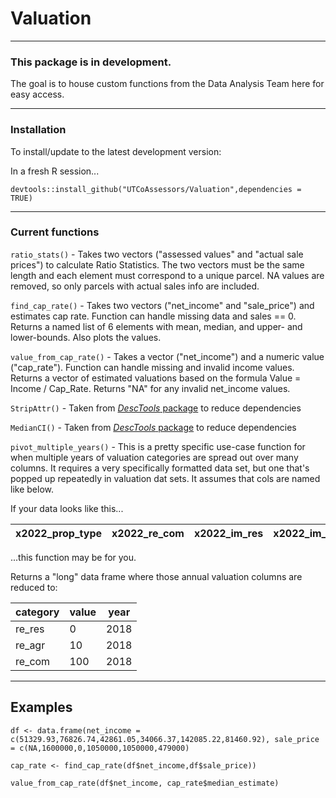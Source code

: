 # Valuation

___

### This package is in development.

The goal is to house custom functions from the Data Analysis Team
here for easy access.

___

### Installation

To install/update to the latest development version:

In a fresh R session...

`devtools::install_github("UTCoAssessors/Valuation",dependencies = TRUE)`

___

### Current functions

`ratio_stats()` - Takes two vectors ("assessed values" and "actual sale prices") to calculate Ratio Statistics. The two vectors must be the same length and each element must correspond to a unique parcel. NA values are removed, so only parcels with actual sales info are included.

`find_cap_rate()` - Takes two vectors ("net_income" and "sale_price") and estimates cap rate. Function can handle missing data and sales == 0. Returns a named list of 6 elements with mean, median, and upper- and lower-bounds. Also plots the values.

`value_from_cap_rate()` - Takes a vector ("net_income") and a numeric value ("cap_rate"). Function can handle missing and invalid income values. Returns a vector of estimated valuations based on the formula Value = Income / Cap_Rate. Returns "NA" for any invalid net_income values.

`StripAttr()` - Taken from [*DescTools* package](https://cran.r-project.org/web/packages/DescTools/DescTools.pdf) to reduce dependencies

`MedianCI()` - Taken from [*DescTools* package](https://cran.r-project.org/web/packages/DescTools/DescTools.pdf) to reduce dependencies

`pivot_multiple_years()` - This is a pretty specific use-case function for when multiple years of valuation categories are spread out over many columns. It requires a very specifically formatted data set, but one that's popped up repeatedly in valuation dat sets. It assumes that cols are named like below.

If your data looks like this...

|x2022_prop_type|x2022_re_com|x2022_im_res|x2022_im_agr|x2022_im_com|x2021_prop_type|x2021_re_res|x2021_re_agr|x2021_re_com|2021_im_res|x2021_im_agr|x2021_im_com|
|---------------|------------|------------|------------|------------|---------------|------------|------------|------------|-----------|------------|------------|

...this function may be for you.

Returns a "long" data frame where those annual valuation columns are reduced to:

|category|value|year|
|--------|-----|----|
|re_res|0|2018|
|re_agr|10|2018|
|re_com|100|2018|

___

## Examples

`df <- data.frame(net_income = c(51329.93,76826.74,42861.05,34066.37,142085.22,81460.92),
                 sale_price = c(NA,1600000,0,1050000,1050000,479000)`

`cap_rate <- find_cap_rate(df$net_income,df$sale_price))`
                 
`value_from_cap_rate(df$net_income, cap_rate$median_estimate)`
